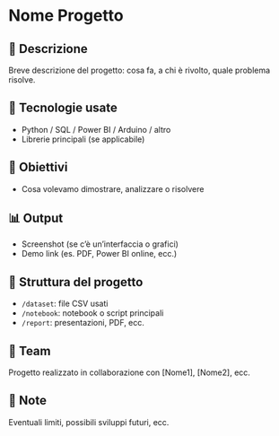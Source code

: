 # Nome Progetto

## 📌 Descrizione
Breve descrizione del progetto: cosa fa, a chi è rivolto, quale problema risolve.

## 🔧 Tecnologie usate
- Python / SQL / Power BI / Arduino / altro
- Librerie principali (se applicabile)

## 🧠 Obiettivi
- Cosa volevamo dimostrare, analizzare o risolvere

## 📊 Output
- Screenshot (se c’è un’interfaccia o grafici)
- Demo link (es. PDF, Power BI online, ecc.)

## 📁 Struttura del progetto
- `/dataset`: file CSV usati
- `/notebook`: notebook o script principali
- `/report`: presentazioni, PDF, ecc.

## 🤝 Team
Progetto realizzato in collaborazione con [Nome1], [Nome2], ecc.

## 📌 Note
Eventuali limiti, possibili sviluppi futuri, ecc.

